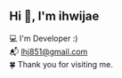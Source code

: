 

## Hi 👋, I'm ihwijae

💻 I'm Developer :)<br>
📬 lhj851@gmail.com<br>
🍀 Thank you for visiting me.<br>

